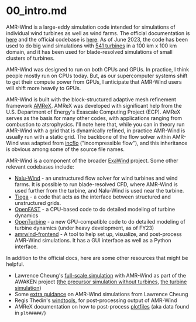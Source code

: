 # 00_intro.md
AMR-Wind is a large-eddy simulation code intended for simulations of individual wind turbines as well as wind farms. The official documentation is [here](https://exawind.github.io/amr-wind/) and the official codebase is [here](https://github.com/Exawind/amr-wind). As of June 2023, the code has been used to do big wind simulations with [541 turbines](https://iopscience.iop.org/article/10.1088/1742-6596/2505/1/012023/meta) in a 100 km x 100 km domain, and it has been used for blade-resolved simulations of small clusters of turbines. 

AMR-Wind was designed to run on both CPUs and GPUs. In practice, I think people mostly run on CPUs today. But, as our supercomputer systems shift to get their compute power from GPUs, I anticipate that AMR-Wind users will shift more heavily to GPUs.

AMR-Wind is built with the block-structured adaptive mesh refinement framework [AMReX](https://amrex-codes.github.io/amrex/). AMReX was developed with significant help from the U.S. Department of Energy's Exascale Computing Project (ECP). AMReX serves as the basis for many other codes, with applications ranging from combustion to atsrophysics. I'll note here that, while you can in theory run AMR-Wind with a grid that is dynamically refined, in practice AMR-Wind is usually run with a static grid. The backbone of the flow solver within AMR-Wind was adapted from [incflo](https://github.com/AMReX-Codes/incflo) ("incompressible flow"), and this inheritance is obvious among some of the source file names.

AMR-Wind is a component of the broader [ExaWind](https://github.com/Exawind) project. Some other relevant codebases include:
* [Nalu-Wind](https://github.com/Exawind/nalu-wind) - an unstructured flow solver for wind turbines and wind farms. It is possible to run blade-resolved CFD, where AMR-Wind is used further from the turbine, and Nalu-Wind is used near the turbine.
* [Tioga](https://github.com/Exawind/tioga) - a code that acts as the interface between structured and unstructured grids.
* [OpenFAST](https://github.com/OpenFAST/openfast) - a CPU-based code to do detailed modeling of turbine dynamics
* [OpenTurbine](https://github.com/Exawind/openturbine) - a new GPU-compatible code to do detailed modeling of turbine dynamics (under heavy development, as of FY23)
* [amrwind-frontend](https://github.com/lawrenceccheung/amrwind-frontend) - A tool to help set up, visualize, and post-process AMR-Wind simulations. It has a GUI interface as well as a Python interface.

In addition to the official docs, here are some other resources that might be helpful.
* Lawrence Cheung's [full-scale simulation](https://github.com/lawrenceccheung/AWAKEN_summit_setup/tree/main/UnstableABL_farmrun1) with AMR-Wind as part of the AWAKEN project ([the precursor simulation without turbines](https://github.com/lawrenceccheung/AWAKEN_summit_setup/blob/main/UnstableABL_farmrun1/UnstableABL_precursor2.inp), [the turbine simulation](https://github.com/lawrenceccheung/AWAKEN_summit_setup/blob/main/UnstableABL_farmrun1/UnstableABL_farmrun1.inp))
* Some [extra guidance](https://github.com/lawrenceccheung/amrwind-frontend/blob/afbc1dd284095ee869ba8a9cd3760fdf8b08ca82/docs/openfast_turbine.md) on AMR-Wind simulations from Lawrence Cheung
* Regis Thedin's [windtools](https://github.com/rthedin/windtools/blob/master/windtools/amrwind/post_processing.py), for post-processing output of AMR-Wind
* AMReX documentation on how to post-process [plotfiles](https://amrex-codes.github.io/amrex/docs_html/Visualization_Chapter.html) (aka data found in `plt#####/`)

